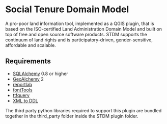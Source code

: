 Social Tenure Domain Model
==========================

A pro-poor land information tool, implemented as a QGIS plugin, that is based on the ISO-certified Land Administration Domain Model and built on top of free and open source software products. STDM supports the continuum of land rights and is participatory-driven, gender-sensitive, affordable and scalable.

Requirements
------------

-   [SQLAlchemy][] 0.8 or higher
-   [GeoAlchemy][] 2
-   [reportlab][]
-   [fontTools][]
-   [ttfquery][]
-   [XML to DDL][]

  [SQLAlchemy]: https://pypi.python.org/pypi/SQLAlchemy
  [GeoAlchemy]: https://github.com/geoalchemy/geoalchemy2
  [reportlab]: https://pypi.python.org/pypi/reportlab
  [fontTools]: https://pypi.python.org/pypi/FontTools
  [ttfquery]: https://pypi.python.org/pypi/TTFQuery
  [XML to DDL]: http://xml2ddl.berlios.de/

  The third party python libraries required to support this plugin are
  bundled together in the third_party folder inside the STDM plugin folder.
